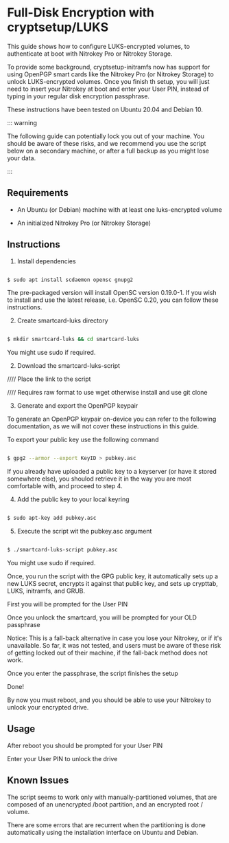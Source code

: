 # Full-Disk Encryption with cryptsetup/LUKS

This guide shows how to configure LUKS-encrypted volumes, to authenticate at boot with Nitrokey Pro or Nitrokey Storage.

To provide some background, cryptsetup-initramfs now has support for using OpenPGP smart cards like the Nitrokey Pro (or Nitrokey Storage) to unlock LUKS-encrypted volumes. Once you finish th setup, you will just need to insert your Nitrokey at boot and enter your User PIN, instead of typing in your regular disk encryption passphrase.

These instructions have been tested on Ubuntu 20.04 and Debian 10.

::: warning

The following guide can potentially lock you out of your machine. You should be aware of these risks, and we recommend you use the script below on a secondary machine, or after a full backup as you might lose your data.

:::

## Requirements

- An Ubuntu (or Debian) machine with at least one luks-encrypted volume

- An initialized Nitrokey Pro (or Nitrokey Storage)

## Instructions

1. Install dependencies

```bash

$ sudo apt install scdaemon opensc gnupg2

```

The pre-packaged version will install OpenSC version 0.19.0-1. If you wish to install and use the latest release, i.e. OpenSC 0.20, you can follow these instructions.

2. Create smartcard-luks directory

```bash

$ mkdir smartcard-luks && cd smartcard-luks

```

You might use sudo if required.

2. Download the smartcard-luks-script

//// Place the link to the script

//// Requires raw format to use wget otherwise install and use git clone

3. Generate and export the OpenPGP keypair

To generate an OpenPGP keypair on-device you can refer to the following documentation, as we will not cover these instructions in this guide.

To export your public key use the following command

```bash

$ gpg2 --armor --export KeyID > pubkey.asc

```

If you already have uploaded a public key to a keyserver (or have it stored somewhere else), you shoulod retrieve it in the way you are most comfortable with, and proceed to step 4.

4. Add the public key to your local keyring

```bash

$ sudo apt-key add pubkey.asc

```

5. Execute the script wit the pubkey.asc argument

```bash

$ ./smartcard-luks-script pubkey.asc

```

You might use sudo if required.

Once, you run the script with the GPG public key, it automatically sets up a new LUKS secret, encrypts it against that public key, and sets up crypttab, LUKS, initramfs, and GRUB.

First you will be prompted for the User PIN

Once you unlock the smartcard, you will be prompted for your OLD passphrase

Notice: This is a fall-back alternative in case you lose your Nitrokey, or if it's unavailable. So far, it was not tested, and users must be aware of these risk of getting locked out of their machine, if the fall-back method does not work.

Once you enter the passphrase, the script finishes the setup

Done!

By now you must reboot, and you should be able to use your Nitrokey to unlock your encrypted drive.

## Usage

After reboot you should be prompted for your User PIN

Enter your User PIN to unlock the drive

## Known Issues

The script seems to work only with manually-partitioned volumes, that are composed of an unencrypted /boot partition, and an encrypted root / volume.

There are some errors that are recurrent when the partitioning is done automatically using the installation interface on Ubuntu and Debian.
